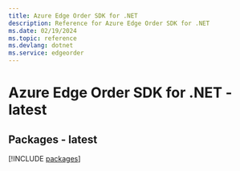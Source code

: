 ```yaml
---
title: Azure Edge Order SDK for .NET
description: Reference for Azure Edge Order SDK for .NET
ms.date: 02/19/2024
ms.topic: reference
ms.devlang: dotnet
ms.service: edgeorder
---
```

# Azure Edge Order SDK for .NET - latest
## Packages - latest
[!INCLUDE [packages](edge-order-index.md)]